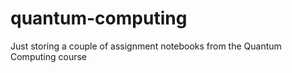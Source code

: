 # quantum-computing
Just storing a couple of assignment notebooks from the Quantum Computing course
